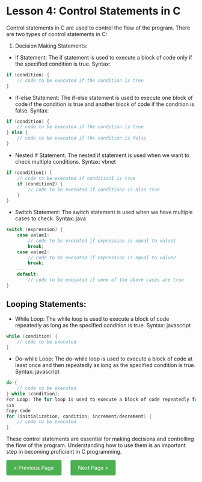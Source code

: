 # Lesson 4: Control Statements in C

Control statements in C are used to control the flow of the program. There are two types of control statements in C:

1. Decision Making Statements:
- If Statement: The if statement is used to execute a block of code only if the specified condition is true. Syntax:

```c
if (condition) {
    // code to be executed if the condition is true
}

```
- If-else Statement: The if-else statement is used to execute one block of code if the condition is true and another block of code if the condition is false. Syntax:

```c
if (condition) {
    // code to be executed if the condition is true
} else {
    // code to be executed if the condition is false
}

```

- Nested If Statement: The nested if statement is used when we want to check multiple conditions. Syntax:
vbnet

```c
if (condition1) {
    // code to be executed if condition1 is true
    if (condition2) {
        // code to be executed if condition2 is also true
    }
}

```
- Switch Statement: The switch statement is used when we have multiple cases to check. Syntax:
java
```c
switch (expression) {
    case value1:
        // code to be executed if expression is equal to value1
        break;
    case value2:
        // code to be executed if expression is equal to value2
        break;
    ...
    default:
        // code to be executed if none of the above cases are true
}

```
## Looping Statements:
- While Loop: The while loop is used to execute a block of code repeatedly as long as the specified condition is true. Syntax:
javascript
```c
while (condition) {
    // code to be executed
}

```
- Do-while Loop: The do-while loop is used to execute a block of code at least once and then repeatedly as long as the specified condition is true. Syntax:
javascript

```c
do {
    // code to be executed
} while (condition);
For Loop: The for loop is used to execute a block of code repeatedly for a specified number of times. Syntax:
css
Copy code
for (initialization; condition; increment/decrement) {
    // code to be executed
}

```
These control statements are essential for making decisions and controlling the flow of the program. Understanding how to use them is an important step in becoming proficient in C programming.


<div>
  <a href="../Lesson3/README.md" style="background-color: #4CAF50; color: white; padding: 12px 20px; text-align: center; text-decoration: none; display: inline-block; border-radius: 4px; margin-right: 20px;">&laquo; Previous Page</a>
  <a href="../Lesson5/README.md" style="background-color: #4CAF50; color: white; padding: 12px 20px; text-align: center; text-decoration: none; display: inline-block; border-radius: 4px;">Next Page &raquo;</a>
</div>
